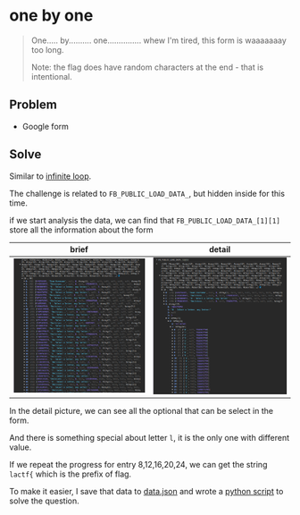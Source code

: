 # one by one
> One..... by.......... one............... whew I'm tired, this form is waaaaaaay too long.
> 
>Note: the flag does have random characters at the end - that is intentional.

## Problem
- Google form

## Solve
Similar to [infinite loop](../infinite_loop/).

The challenge is related to `FB_PUBLIC_LOAD_DATA_`, but hidden inside for this time.

if we start analysis the data, we can find that `FB_PUBLIC_LOAD_DATA_[1][1]` store all the information about the form

| brief                  | detail                 |
| ---------------------- | ---------------------- |
| ![](./asset/data1.png) | ![](./asset/data0.png) |

In the detail picture, we can see all the optional that can be select in the form.

And there is something special about letter `l`, it is the only one with different value.

If we repeat the progress for entry 8,12,16,20,24, we can get the string `lactf{` which is the prefix of flag.

To make it easier, I save that data to [data.json](./data.json) and wrote a [python script](./solve.py) to solve the question.
